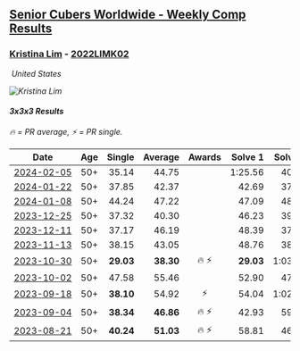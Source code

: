<style>table {white-space: nowrap;}</style>
<link rel="stylesheet" type="text/css" href="/scw-comp/css/flags.css" />

## [Senior Cubers Worldwide - Weekly Comp Results](/scw-comp/results/)
### [Kristina Lim](README.md) - [2022LIMK02](https://www.worldcubeassociation.org/persons/2022LIMK02?event=333)

<i class="flag flag-US" />&nbsp;United States

![Kristina Lim](1670987100.jpg)

#### 3x3x3 Results

<span style="white-space: nowrap;">🔥 = PR average</span>, <span style="white-space: nowrap;">⚡ = PR single</span>.

| Date | Age | Single | Average | Awards | Solve 1 | Solve 2 | Solve 3 | Solve 4 | Solve 5 | Video |
| :--: | :--: | --: | --: | :--: | --: | --: | --: | --: | --: | :-- |
| [2024-02-05](../../results/2024-02-05/333.md) | 50+ | 35.14 | 44.75 |  | 1:25.56 | 40.86 | 44.70 | 48.70 | 35.14 | [Desktop](https://www.facebook.com/1045330593/videos/1114602242866803) / [Mobile](https://m.facebook.com/1045330593/videos/1114602242866803) |
| [2024-01-22](../../results/2024-01-22/333.md) | 50+ | 37.85 | 42.37 |  | 42.69 | 37.85 | 41.44 | 1:00.36 | 42.98 | [Desktop](https://www.facebook.com/1045330593/videos/1387924288483921) / [Mobile](https://m.facebook.com/1045330593/videos/1387924288483921) |
| [2024-01-08](../../results/2024-01-08/333.md) | 50+ | 44.24 | 47.22 |  | 47.09 | 48.80 | 44.24 | 53.13 | 45.76 | [Desktop](https://www.facebook.com/1045330593/videos/347994308099851) / [Mobile](https://m.facebook.com/1045330593/videos/347994308099851) |
| [2023-12-25](../../results/2023-12-25/333.md) | 50+ | 37.32 | 40.30 |  | 46.23 | 39.02 | 37.32 | 37.86 | 44.01 | [Desktop](https://www.facebook.com/1045330593/videos/1366860367554474) / [Mobile](https://m.facebook.com/1045330593/videos/1366860367554474) |
| [2023-12-11](../../results/2023-12-11/333.md) | 50+ | 37.17 | 46.19 |  | 48.39 | 37.17 | 54.18 | 44.98 | 45.21 | [Desktop](https://www.facebook.com/1045330593/videos/2232287436977489) / [Mobile](https://m.facebook.com/1045330593/videos/2232287436977489) |
| [2023-11-13](../../results/2023-11-13/333.md) | 50+ | 38.15 | 43.05 |  | 48.76 | 38.15 | 40.59 | 39.81 | 1:08.56 | [Desktop](https://www.facebook.com/1045330593/videos/755917393037460) / [Mobile](https://m.facebook.com/1045330593/videos/755917393037460) |
| [2023-10-30](../../results/2023-10-30/333.md) | 50+ | **29.03** | **38.30** | 🔥 ⚡ | **29.03** | 1:03.23 | 38.60 | 40.96 | 35.34 | [Desktop](https://www.facebook.com/1045330593/videos/713832560685413) / [Mobile](https://m.facebook.com/1045330593/videos/713832560685413) |
| [2023-10-02](../../results/2023-10-02/333.md) | 50+ | 47.58 | 55.46 |  | 52.90 | 47.58 | 1:05.10 | 53.95 | 59.54 | [Desktop](https://www.facebook.com/1045330593/videos/858220559026915) / [Mobile](https://m.facebook.com/1045330593/videos/858220559026915) |
| [2023-09-18](../../results/2023-09-18/333.md) | 50+ | **38.10** | 54.92 | ⚡ | 54.04 | 1:02.91 | 54.35 | 56.36 | **38.10** | [Desktop](https://www.facebook.com/1045330593/videos/2586395861536788) / [Mobile](https://m.facebook.com/1045330593/videos/2586395861536788) |
| [2023-09-04](../../results/2023-09-04/333.md) | 50+ | **38.34** | **46.86** | 🔥 ⚡ | 42.93 | 59.29 | 52.33 | 45.31 | **38.34** | [Desktop](https://www.facebook.com/1045330593/videos/828526275664722) / [Mobile](https://m.facebook.com/1045330593/videos/828526275664722) |
| [2023-08-21](../../results/2023-08-21/333.md) | 50+ | **40.24** | **51.03** | 🔥 ⚡ | 58.81 | 46.43 | 56.95 | 49.72 | **40.24** | [Desktop](https://www.facebook.com/1045330593/videos/319048000583614) / [Mobile](https://m.facebook.com/1045330593/videos/319048000583614) |


<!-- Global site tag (gtag.js) - Google Analytics -->
<script async src="https://www.googletagmanager.com/gtag/js?id=UA-86348435-3"></script>
<script>window.dataLayer = window.dataLayer || []; function gtag() {dataLayer.push(arguments);} gtag('js', new Date()); gtag('config', 'UA-86348435-3');</script>

